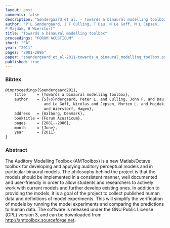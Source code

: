 ```yaml
---
layout: post
comments: false
description: "Søndergaard et al. - Towards a binaural modelling toolbox"
author: "P L Søndergaard, J F Culling, T Dau, N Le Goff, M L Jepsen,
P Majdak, H Wierstorf"
title: "Towards a binaural modelling toolbox"
proceedings: "FORUM ACUSTICUM"
short: "FA"
year: "2011"
pages: "2081-2086"
paper: "soendergaard_et_al-2011-towards_a_binaural_modelling_toolbox.pdf"
published: true
---
```


### Bibtex

```latex
@inproceedings{Soendergaard2011,
    title     = {Towards a binaural modelling toolbox},
    author    = {S{\o}ndergaard, Peter L. and Culling, John F. and Dau, Torsten
                 and Le Goff, Nicolas and Jepsen, Morten L. and Majdak, Piotr
                 and Wierstorf, Hagen},
    address   = {Aalborg, Denmark},
    booktitle = {Forum Acusticum},
    pages     = {2081--2086},
    month     = {June},
    year      = {2011}
}
```

### Abstract

The Auditory Modelling Toolbox (AMToolbox) is a new Matlab/Octave toolbox for
developing and applying auditory perceptual models and in particular binaural
models. The philosophy behind the project is that the models should be
implemented in a consistent manner, well documented and user-friendly in order
to allow students and researchers to actively work with current models and
further develop existing ones. In addition to providing the models, it is a goal
of the project to collect published human data and definitions of model
experiments. This will simplify the verification of models by running the model
experiments and comparing the predictions to human data. The software is
released under the GNU Public License (GPL) version 3, and can be downloaded
from http://amtoolbox.sourceforge.net.
